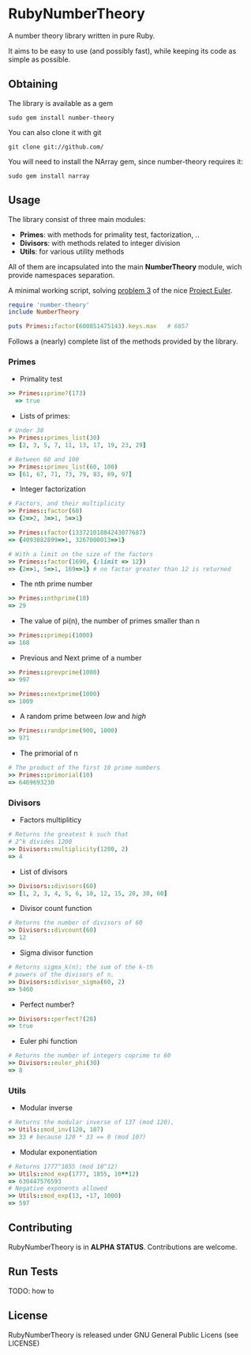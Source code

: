 RubyNumberTheory
================

A number theory library written in pure Ruby. 

It aims to be easy to use (and possibly fast), while keeping its code as simple as possible.

Obtaining
---------

The library is available as a gem
```
sudo gem install number-theory
```

You can also clone it with git
```
git clone git://github.com/
```

You will need to install the NArray gem, since number-theory requires it:
```
sudo gem install narray
```

Usage
-----

The library consist of three main modules:

* **Primes**: with methods for primality test, factorization, ..
* **Divisors**: with methods related to integer division
* **Utils**: for various utility methods

All of them are incapsulated into the main **NumberTheory** module, wich provide namespaces separation.

A minimal working script, solving [problem 3](http://projecteuler.net/problem=3) of the nice [Project Euler](http://projecteuler.net/).

```ruby
require 'number-theory'
include NumberTheory

puts Primes::factor(600851475143).keys.max   # 6857 
```

Follows a (nearly) complete list of the methods provided by the library.

### Primes

* Primality test
```ruby
>> Primes::prime?(173)
  => true
```

* Lists of primes:
```ruby
# Under 30
>> Primes::primes_list(30)
=> [2, 3, 5, 7, 11, 13, 17, 19, 23, 29]
```
```ruby
# Between 60 and 100
>> Primes::primes_list(60, 100)
=> [61, 67, 71, 73, 79, 83, 89, 97]
```

* Integer factorization
```ruby
# Factors, and their multiplicity
>> Primes::factor(60)
=> {2=>2, 3=>1, 5=>1} 
```
```ruby
>> Primes::factor(13372101884243077687)
=> {4093082899=>1, 3267000013=>1}
```
```ruby
# With a limit on the size of the factors
>> Primes::factor(1690, {:limit => 12})
=> {2=>1, 5=>1, 169=>1} # no factor greater than 12 is returned
```

* The nth prime number
```ruby
>> Primes::nthprime(10)
=> 29
```

* The value of pi(n), the number of primes smaller than n
```ruby
>> Primes::primepi(1000)
=> 168
```

* Previous and Next prime of a number
```ruby
>> Primes::prevprime(1000)
=> 997
```
```ruby
>> Primes::nextprime(1000)
=> 1009
```

* A random prime between *low* and *high*
```ruby
>> Primes::randprime(900, 1000)
=> 971
```

* The primorial of n
```ruby
# The product of the first 10 prime numbers
>> Primes::primorial(10)
=> 6469693230
```


### Divisors

* Factors multipliticy
```ruby
# Returns the greatest k such that
# 2^k divides 1200
>> Divisors::multiplicity(1200, 2)
=> 4
```

* List of divisors
```ruby
>> Divisors::divisors(60)
=> [1, 2, 3, 4, 5, 6, 10, 12, 15, 20, 30, 60]
```

* Divisor count function
```ruby
# Returns the number of divisors of 60
>> Divisors::divcount(60)
=> 12
```

* Sigma divisor function
```ruby
# Returns sigma_k(n); the sum of the k-th 
# powers of the divisors of n.
>> Divisors::divisor_sigma(60, 2)
=> 5460
```

* Perfect number?
```ruby
>> Divisors::perfect?(28)
=> true
```

* Euler phi function
```ruby
# Returns the number of integers coprime to 60
>> Divisors::euler_phi(30)
=> 8
```

### Utils

* Modular inverse
```ruby
# Returns the modular inverse of 137 (mod 120),
>> Utils::mod_inv(120, 107)
=> 33 # because 120 * 33 == 0 (mod 107)
```

* Modular exponentiation
```ruby
# Returns 1777^1855 (mod 10^12)
>> Utils::mod_exp(1777, 1855, 10**12)
=> 630447576593
# Negative exponents allowed
>> Utils::mod_exp(13, -17, 1000)
=> 597
```

Contributing
------------

RubyNumberTheory is in **ALPHA STATUS**. Contributions are welcome.


Run Tests
---------
TODO: how to


License
------------

RubyNumberTheory is released under GNU General Public Licens (see LICENSE)



